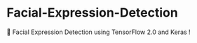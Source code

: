# Facial-Expression-Detection
:see_no_evil: Facial Expression Detection using TensorFlow 2.0 and Keras !
